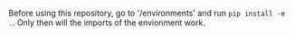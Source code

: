 Before using this repository, go to '/environments' and run `pip install -e .`. Only then will the imports of the envionment work.
